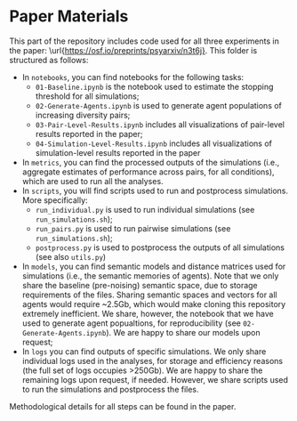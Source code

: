 # Paper Materials
This part of the repository includes code used for all three experiments in the paper: \url{https://osf.io/preprints/psyarxiv/n3t6j}.
This folder is structured as follows:
- In `notebooks`, you can find notebooks for the following tasks:
    - `01-Baseline.ipynb` is the notebook used to estimate the stopping threshold for all simulations;
    - `02-Generate-Agents.ipynb` is used to generate agent populations of increasing diversity pairs;
    - `03-Pair-Level-Results.ipynb` includes all visualizations of pair-level results reported in the paper;
    - `04-Simulation-Level-Results.ipynb` includes all visualizations of simulation-level results reported in the paper
- In `metrics`, you can find the processed outputs of the simulations (i.e., aggregate estimates of performance across pairs, for all conditions), which are used to run all the analyses.
- In `scripts`, you will find scripts used to run and postprocess simulations. More specifically:
    - `run_individual.py` is used to run individual simulations (see `run_simulations.sh`);
    - `run_pairs.py` is used to run pairwise simulations (see `run_simulations.sh`);
    - `postprocess.py` is used to postprocess the outputs of all simulations (see also `utils.py`)
- In `models`, you can find semantic models and distance matrices used for simulations (i.e., the semantic memories of agents). Note that we only share the baseline (pre-noising) semantic space, due to storage requirements of the files. Sharing semantic spaces and vectors for all agents would require ~2.5Gb, which would make cloning this repository extremely inefficient. We share, however, the notebook that we have used to generate agent popualtions, for reproducibility (see `02-Generate-Agents.ipynb`). We are happy to share our models upon request;
- In `logs` you can find outputs of specific simulations. We only share individual logs used in the analyses, for storage and efficiency reasons (the full set of logs occupies >250Gb). We are happy to share the remaining logs upon request, if needed. However, we share scripts used to run the simulations and postprocess the files.

Methodological details for all steps can be found in the paper.
